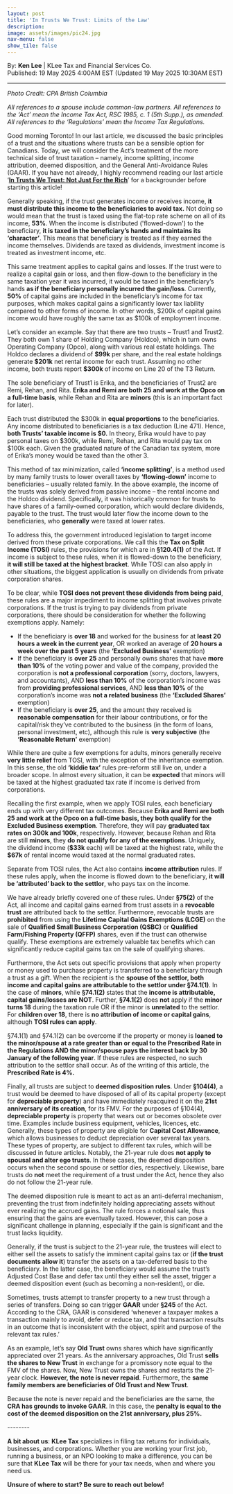 ```yaml
---
layout: post
title: 'In Trusts We Trust: Limits of the Law'
description:
image: assets/images/pic24.jpg
nav-menu: false
show_tile: false
---
```


<style>
  p {
    margin-bottom: 15px; /* Reduce space below paragraphs */
  }

  hr.major {
    margin: 10px 0; /* Equal space above and below the <hr> */
  }
</style>

<!-- Credits -->
<div class="row">
	<div class="12u">
		<p>By: <b>Ken Lee</b> | KLee Tax and Financial Services Co.<br> Published: 19 May 2025 4:00AM EST (Updated 19 May 2025 10:30AM EST)</p>
	</div>
</div>

<hr class="major"/>

<!-- Content -->

<section>
  <div class="row">
	  <div class="12u">
    <p><i>Photo Credit: CPA British Columbia</i></p>
    <p><i>All references to a spouse include common-law partners. All references to the ‘Act’ mean the Income Tax Act, RSC 1985, c. 1 (5th Supp.), as amended. All references to the ‘Regulations’ mean the Income Tax Regulations.</i></p>
    <p>Good morning Toronto! In our last article, we discussed the basic principles of a trust and the situations where trusts can be a sensible option for Canadians. Today, we will consider the Act’s treatment of the more technical side of trust taxation – namely, income splitting, income attribution, deemed disposition, and the General Anti-Avoidance Rules (GAAR). If you have not already, I highly recommend reading our last article ‘<b><a href="https://kleetax.ca/posts/2025/05-05-intro-to-trusts">In Trusts We Trust: Not Just For the Rich</a></b>’ for a backgrounder before starting this article!</p>
    <p>Generally speaking, if the trust generates income or receives income, <b>it must distribute this income to the beneficiaries to avoid tax.</b> Not doing so would mean that the trust is taxed using the flat-top rate scheme on all of its income, <b>53%</b>. When the income is distributed ('flowed-down') to the beneficiary, <b>it is taxed in the beneficiary’s hands and maintains its ‘character’</b>. This means that beneficiary is treated as if they earned the income themselves. Dividends are taxed as dividends, investment income is treated as investment income, etc. </p>
    <p>This same treatment applies to capital gains and losses. If the trust were to realize a capital gain or loss, and then flow-down to the beneficiary in the same taxation year it was incurred, it would be taxed in the beneficiary’s hands <b>as if the beneficiary personally incurred the gain/loss</b>. Currently, <b>50%</b> of capital gains are included in the beneficiary’s income for tax purposes, which makes capital gains a significantly lower tax liability compared to other forms of income. In other words, $200k of capital gains income would have roughly the same tax as $100k of employment income.</p>
    <div class="box">
	    <p>Let’s consider an example. Say that there are two trusts – Trust1 and Trust2. They both own 1 share of Holding Company (Holdco), which in turn owns Operating Company (Opco), along with various real estate holdings. The Holdco declares a dividend of <b>$99k</b> per share, and the real estate holdings generate <b>$201k</b> net rental income for each trust. Assuming no other income, both trusts report <b>$300k</b> of income on Line 20 of the T3 Return. </p>
      <p>The sole beneficiary of Trust1 is Erika, and the beneficiaries of Trust2 are Remi, Rehan, and Rita. <b>Erika and Remi are both 25 and work at the Opco on a full-time basis</b>, while Rehan and Rita are <b>minors</b> (this is an important fact for later). </p>
      <p>Each trust distributed the $300k in <b>equal proportions</b> to the beneficiaries. Any income distributed to beneficiaries is a tax deduction (Line 471). Hence, <b>both Trusts’ taxable income is $0.</b> In theory, Erika would have to pay personal taxes on $300k, while Remi, Rehan, and Rita would pay tax on $100k each. Given the graduated nature of the Canadian tax system, more of Erika’s money would be taxed than the other 3.</p>
    </div>
    <p>This method of tax minimization, called <b>‘income splitting’</b>, is a method used by many family trusts to lower overall taxes by <b>‘flowing-down’</b> income to beneficiaries – usually related family. In the above example, the income of the trusts was solely derived from passive income – the rental income and the Holdco dividend. Specifically, it was historically common for trusts to have shares of a family-owned corporation, which would declare dividends, payable to the trust. The trust would later flow the income down to the beneficiaries, who <b>generally</b> were taxed at lower rates. </p>
    <p>To address this, the government introduced legislation to target income derived from these private corporations. We call this the <b>Tax on Split Income (TOSI)</b> rules, the provisions for which are in <b>§120.4(1)</b> of the Act. If income is subject to these rules, when it is flowed-down to the beneficiary, <b>it will still be taxed at the highest bracket</b>. While TOSI can also apply in other situations, the biggest application is usually on dividends from private corporation shares.</p>
    <p>To be clear, while <b>TOSI does not prevent these dividends from being paid</b>, these rules are a major impediment to income splitting that involves private corporations. If the trust is trying to pay dividends from private corporations, there should be consideration for whether the following exemptions apply. Namely:</p>
    <ul>
      <li>If the beneficiary is <b>over 18</b> and worked for the business for at <b>least 20 hours a week in the current year</b>, OR worked an average of <b>20 hours a week over the past 5 years</b> (the <b>‘Excluded Business’</b> exemption)</li>
      <li>If the beneficiary is <b>over 25</b> and personally owns shares that have <b>more than 10%</b> of the voting power and value of the company, provided the corporation is <b>not a professional corporation</b> (sorry, doctors, lawyers, and accountants), AND <b>less than 10%</b> of the corporation’s income was from <b>providing professional services</b>, AND <b>less than 10%</b> of the corporation’s income was <b>not a related business</b> (the <b>‘Excluded Shares’</b> exemption)</li>
      <li>If the beneficiary is <b>over 25</b>, and the amount they received is <b>reasonable compensation</b> for their labour contributions, or for the capital/risk they’ve contributed to the business (in the form of loans, personal investment, etc), although this rule is <b>very subjective</b> (the <b>‘Reasonable Return’</b> exemption)</li>
    </ul>
    <p>While there are quite a few exemptions for adults, minors generally receive <b>very little relief</b> from TOSI, with the exception of the inheritance exemption. In this sense, the old <b>‘kiddie tax’</b> rules pre-reform still live on, under a broader scope. In almost every situation, it can be <b>expected</b> that minors will be taxed at the highest graduated tax rate if income is derived from corporations. </p>
    <div class="box">
	    <p>Recalling the first example, when we apply TOSI rules, each beneficiary ends up with very different tax outcomes. Because <b>Erika and Remi are both 25 and work at the Opco on a full-time basis, they both qualify for the Excluded Business exemption</b>. Therefore, they will pay <b>graduated tax rates on 300k and 100k</b>, respectively. However, because Rehan and Rita are still <b>minors</b>, they <b>do not qualify for any of the exemptions</b>. Uniquely, the dividend income (<b>$33k</b> each) will be taxed at the highest rate, while the <b>$67k</b> of rental income would taxed at the normal graduated rates.</p>
    </div>
    <p>Separate from TOSI rules, the Act also contains <b>income attribution</b> rules. If these rules apply, when the income is flowed down to the beneficiary, <b>it will be ‘attributed’ back to the settlor</b>, who pays tax on the income. </p>
    <p>We have already briefly covered one of these rules. Under <b>§75(2)</b> of the Act, all income and capital gains earned from trust assets in a <b>revocable trust</b> are attributed back to the settlor. Furthermore, revocable trusts are <b>prohibited</b> from using the <b>Lifetime Capital Gains Exemptions (LCGE)</b> on the sale of <b>Qualified Small Business Corporation (QSBC)</b> or <b>Qualified Farm/Fishing Property (QFFP)</b> shares, even if the trust can otherwise qualify. These exemptions are extremely valuable tax benefits which can significantly reduce capital gains tax on the sale of qualifying shares. </p>
    <p>Furthermore, the Act sets out specific provisions that apply when property or money used to purchase property is transferred to a beneficiary through a trust as a gift. When the recipient is the <b>spouse of the settlor, both income and capital gains are attributable to the settlor under §74.1(1)</b>. In the case of <b>minors</b>, while <b>§74.1(2)</b> states that the <b>income is attributable, capital gains/losses are NOT</b>. Further, <b>§74.1(2)</b> does <b>not</b> apply if the <b>minor turns 18</b> during the taxation rule OR if the minor is <b>unrelated</b> to the settlor. For <b>children over 18</b>, there is <b>no attribution of income or capital gains</b>, although <b>TOSI rules can apply</b>. </p>
    <p>§74.1(1) and §74.1(2) can be overcome if the property or money is <b>loaned to the minor/spouse at a rate greater than or equal to the Prescribed Rate in the Regulations AND the minor/spouse pays the interest back by 30 January of the following year</b>. If these rules are respected, no such attribution to the settlor shall occur. As of the writing of this article, the <b>Prescribed Rate is 4%.</b></p>
    <p>Finally, all trusts are subject to <b>deemed disposition rules</b>. Under <b>§104(4)</b>, a trust would be deemed to have disposed of all of its capital property (except for <b>depreciable property</b>) and have immediately reacquired it on the <b>21st anniversary of its creation</b>, for its FMV. For the purposes of §104(4), <b>depreciable property</b> is property that wears out or becomes obsolete over time. Examples include business equipment, vehicles, licences, etc. Generally, these types of property are eligible for <b>Capital Cost Allowance</b>, which allows businesses to deduct depreciation over several tax years. These types of property, are subject to different tax rules, which will be discussed in future articles. Notably, the 21-year rule does <b>not apply to spousal and alter ego trusts</b>. In these cases, the deemed disposition occurs when the second spouse or settlor dies, respectively. Likewise, bare trusts do <b>not</b> meet the requirement of a trust under the Act, hence they also do not follow the 21-year rule.</p>
    <p>The deemed disposition rule is meant to act as an anti-deferral mechanism, preventing the trust from indefinitely holding appreciating assets without ever realizing the accrued gains. The rule forces a notional sale, thus ensuring that the gains are eventually taxed. However, this can pose a significant challenge in planning, especially if the gain is significant and the trust lacks liquidity. </p>
    <p>Generally, if the trust is subject to the 21-year rule, the trustees will elect to either sell the assets to satisfy the imminent capital gains tax or (<b>if the trust documents allow it</b>) transfer the assets on a tax-deferred basis to the beneficiary. In the latter case, the beneficiary would assume the trust’s Adjusted Cost Base and defer tax until they either sell the asset, trigger a deemed disposition event (such as becoming a non-resident), or die.</p>
    <p>Sometimes, trusts attempt to transfer property to a new trust through a series of transfers. Doing so can trigger <b>GAAR</b> under <b>§245</b> of the Act. According to the CRA, GAAR is considered ‘whenever a taxpayer makes a transaction mainly to avoid, defer or reduce tax, and that transaction results in an outcome that is inconsistent with the object, spirit and purpose of the relevant tax rules.’</p>
    <div class="box">
	    <p>As an example, let’s say <b>Old Trust</b> owns shares which have significantly appreciated over 21 years. As the anniversary approaches, Old Trust <b>sells the shares to New Trust</b> in exchange for a promissory note equal to the FMV of the shares. Now, New Trust owns the shares and restarts the 21-year clock. <b>However, the note is never repaid</b>. Furthermore, the <b>same family members are beneficiaries of Old Trust and New Trust</b>.</p>
      <p>Because the note is never repaid and the beneficiaries are the same, the <b>CRA has grounds to invoke GAAR</b>. In this case, the <b>penalty is equal to the cost of the deemed disposition on the 21st anniversary, plus 25%.</b></p>
    </div>
    <p>--------</p>
    <p><b>A bit about us</b>: <b>KLee Tax</b> specializes in filing tax returns for individuals, businesses, and corporations. Whether you are working your first job, running a business, or an NPO looking to make a difference, you can be sure that <b>KLee Tax</b> will be there for your tax needs, when and where you need us.</p>
    <p><b>Unsure of where to start? Be sure to reach out below!</b></p>
